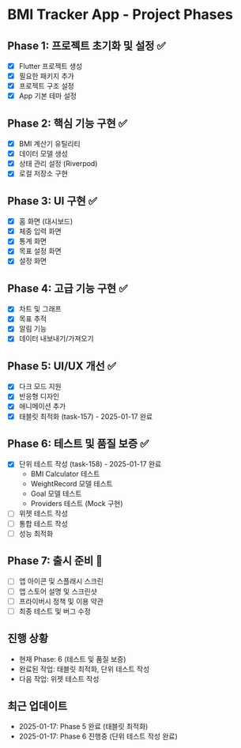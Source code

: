 # BMI Tracker App - Project Phases

## Phase 1: 프로젝트 초기화 및 설정 ✅
- [x] Flutter 프로젝트 생성
- [x] 필요한 패키지 추가
- [x] 프로젝트 구조 설정
- [x] App 기본 테마 설정

## Phase 2: 핵심 기능 구현 ✅
- [x] BMI 계산기 유틸리티
- [x] 데이터 모델 생성
- [x] 상태 관리 설정 (Riverpod)
- [x] 로컬 저장소 구현

## Phase 3: UI 구현 ✅
- [x] 홈 화면 (대시보드)
- [x] 체중 입력 화면
- [x] 통계 화면
- [x] 목표 설정 화면
- [x] 설정 화면

## Phase 4: 고급 기능 구현 ✅
- [x] 차트 및 그래프
- [x] 목표 추적
- [x] 알림 기능
- [x] 데이터 내보내기/가져오기

## Phase 5: UI/UX 개선 ✅
- [x] 다크 모드 지원
- [x] 반응형 디자인
- [x] 애니메이션 추가
- [x] 태블릿 최적화 (task-157) - 2025-01-17 완료

## Phase 6: 테스트 및 품질 보증 ✅
- [x] 단위 테스트 작성 (task-158) - 2025-01-17 완료
  - BMI Calculator 테스트
  - WeightRecord 모델 테스트
  - Goal 모델 테스트
  - Providers 테스트 (Mock 구현)
- [ ] 위젯 테스트 작성
- [ ] 통합 테스트 작성
- [ ] 성능 최적화

## Phase 7: 출시 준비 🔄
- [ ] 앱 아이콘 및 스플래시 스크린
- [ ] 앱 스토어 설명 및 스크린샷
- [ ] 프라이버시 정책 및 이용 약관
- [ ] 최종 테스트 및 버그 수정

## 진행 상황
- 현재 Phase: 6 (테스트 및 품질 보증)
- 완료된 작업: 태블릿 최적화, 단위 테스트 작성
- 다음 작업: 위젯 테스트 작성

## 최근 업데이트
- 2025-01-17: Phase 5 완료 (태블릿 최적화)
- 2025-01-17: Phase 6 진행중 (단위 테스트 작성 완료)